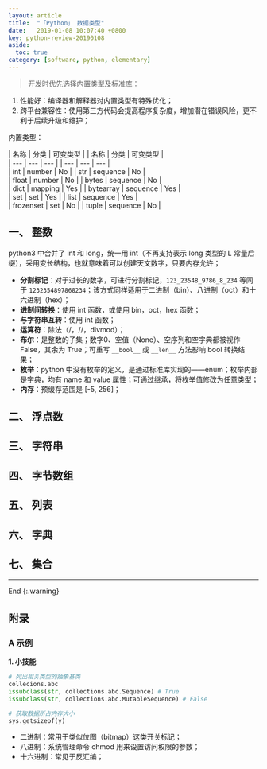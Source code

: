 ```yaml
---
layout: article
title:  "「Python」 数据类型"
date:   2019-01-08 10:07:40 +0800
key: python-review-20190108
aside:
  toc: true
category: [software, python, elementary]
---
```


>开发时优先选择内置类型及标准库：  
1. 性能好：编译器和解释器对内置类型有特殊优化；   
1. 跨平台兼容性：使用第三方代码会提高程序复杂度，增加潜在错误风险，更不利于后续升级和维护；    

内置类型：  

| 名称 | 分类 | 可变类型 |  | 名称 | 分类 | 可变类型 |  
| --- | --- | --- |  | --- | --- | --- |  
| int | number | No |  | str | sequence | No |  
| float | number | No |  | bytes | sequence | No |  
| dict | mapping | Yes |  | bytearray | sequence | Yes |  
| set | set | Yes |  | list | sequence | Yes |  
| frozenset | set | No |  | tuple | sequence | No |  


## 一、 整数
python3 中合并了 int 和 long，统一用 int（不再支持表示 long 类型的 L 常量后缀），采用变长结构，也就意味着可以创建天文数字，只要内存允许；  

- **分割标记**：对于过长的数字，可进行分割标记，`123_23548_9786_8_234` 等同于 `1232354897868234`；该方式同样适用于二进制（bin）、八进制（oct）和十六进制（hex）；    
- **进制间转换**：使用 int 函数，或使用 bin，oct，hex 函数；  
- **与字符串互转**：使用 int 函数；  
- **运算符**：除法（/，//，divmod）；  
- **布尔**：是整数的子集；数字0、空值（None）、空序列和空字典都被视作 False，其余为 True；可重写 `__bool__` 或 `__len__` 方法影响 bool 转换结果；    
- **枚举**：python 中没有枚举的定义，是通过标准库实现的——enum；枚举内部是字典，均有 name 和 value 属性；可通过继承，将枚举值修改为任意类型；  
- **内存**：预缓存范围是 [-5, 256]；  

## 二、 浮点数

## 三、 字符串

## 四、 字节数组

## 五、 列表

## 六、 字典

## 七、 集合


-------------------  
 End
{:.warning}  



## 附录
### A 示例
**1. 小技能**  

```Python
# 列出相关类型的抽象基类
collecions.abc
issubclass(str, collections.abc.Sequence) # True
issubclass(str, collections.abc.MutableSequence) # False

# 获取数据所占内存大小
sys.getsizeof(y)
```

- 二进制：常用于类似位图（bitmap）这类开关标记；  
- 八进制：系统管理命令 chmod 用来设置访问权限的参数；  
- 十六进制：常见于反汇编；  
